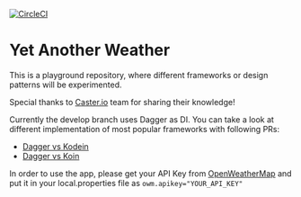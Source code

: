[![CircleCI](https://circleci.com/gh/iskae/YetAnotherWeather/tree/master.svg?style=svg)](https://circleci.com/gh/iskae/YetAnotherWeather/tree/master)

# Yet Another Weather
This is a playground repository, where different frameworks or design patterns will be experimented.

Special thanks to [Caster.io](http://caster.io) team for sharing their knowledge!

Currently the develop branch uses Dagger as DI. You can take a look at different implementation of most popular frameworks with following PRs:
- [Dagger vs Kodein](https://github.com/iskae/YetAnotherWeather/pull/14/files)
- [Dagger vs Koin](https://github.com/iskae/YetAnotherWeather/pull/13/files)

In order to use the app, please get your API Key from [OpenWeatherMap](https://openweathermap.org/api) and put it in your local.properties file as `owm.apikey="YOUR_API_KEY"` 
